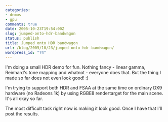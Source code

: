 ```yaml
---
categories:
- demos
- gpu
comments: true
date: 2005-10-23T19:54:00Z
slug: jumped-onto-hdr-bandwagon
status: publish
title: Jumped onto HDR bandwagon
url: /blog/2005/10/23/jumped-onto-hdr-bandwagon/
wordpress_id: "74"
---
```


I'm doing a small HDR demo for fun. Nothing fancy - linear gamma, Reinhard's tone mapping and whatnot - everyone does that. But the thing I made so far does not even look good! :)

I'm trying to support both HDR and FSAA at the same time on ordinary DX9 hardware (no Radeons 1k) by using RGBE8 rendertarget for the main scene. It's all okay so far.

The most difficult task right now is making it look good. Once I have that I'll post the results.

